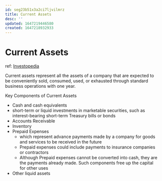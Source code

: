 ```yaml
---
id: seg23b51x3a2ci7ljvilmrz
title: Current Assets
desc: ''
updated: 1647219446580
created: 1647218932933
---
```

# Current Assets
ref: [Investopedia](https://www.investopedia.com/terms/c/currentassets.asp)

Current assets represent all the assets of a company that are expected to be conveniently sold, consumed, used, or exhausted through standard business operations with one year.

Key Components of Current Assets
- Cash and cash equivalents
- short-term or liquid investments in marketable securities, such as interest-bearing short-term Treasury bills or bonds
- Accounts Receivable
- Inventory
- Prepaid Expenses
  - which represent advance payments made by a company for goods and services to be received in the future
  - Prepaid expenses could include payments to insurance companies or contractors
  - Although Prepaid expenses cannot be converted into cash, they are the payments already made. Such components free up the capital for other uses
- Other liquid assets